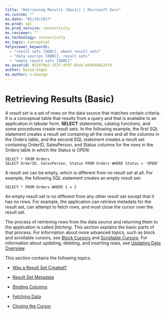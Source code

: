 ```yaml
---
title: "Retrieving Results (Basic) | Microsoft Docs"
ms.custom: ""
ms.date: "01/19/2017"
ms.prod: sql
ms.prod_service: connectivity
ms.reviewer: ""
ms.technology: connectivity
ms.topic: conceptual
helpviewer_keywords: 
  - "result sets [ODBC], about result sets"
  - "data sources [ODBC], result sets"
  - "empty result sets [ODBC]"
ms.assetid: 052870e3-3f3f-4f07-91da-b649348225f4
author: David-Engel
ms.author: v-daenge
---
```

# Retrieving Results (Basic)
A *result set* is a set of rows on the data source that matches certain criteria. It is a conceptual table that results from a query and that is available to an application in tabular form. **SELECT** statements, catalog functions, and some procedures create result sets. In the following example, the first SQL statement creates a result set containing all the rows and all the columns in the Orders table, and the second SQL statement creates a result set containing OrderID, SalesPerson, and Status columns for the rows in the Orders table in which the Status is OPEN:  
  
```  
SELECT * FROM Orders  
SELECT OrderID, SalesPerson, Status FROM Orders WHERE Status = 'OPEN'  
```  
  
 A result set can be empty, which is different from no result set at all. For example, the following SQL statement creates an empty result set:  
  
```  
SELECT * FROM Orders WHERE 1 = 2  
```  
  
 An empty result set is no different from any other result set except that it has no rows. For example, the application can retrieve metadata for the result set, can attempt to fetch rows, and must close the cursor over the result set.  
  
 The process of retrieving rows from the data source and returning them to the application is called *fetching*. This section explains the basic parts of that process. For information about more advanced topics, such as block and scrollable cursors, see [Block Cursors](../../../odbc/reference/develop-app/block-cursors.md) and [Scrollable Cursors](../../../odbc/reference/develop-app/scrollable-cursors.md). For information about updating, deleting, and inserting rows, see [Updating Data Overview](../../../odbc/reference/develop-app/updating-data-overview.md).  
  
 This section contains the following topics.  
  
-   [Was a Result Set Created?](../../../odbc/reference/develop-app/was-a-result-set-created.md)  
  
-   [Result Set Metadata](../../../odbc/reference/develop-app/result-set-metadata.md)  
  
-   [Binding Columns](../../../odbc/reference/develop-app/binding-columns.md)  
  
-   [Fetching Data](../../../odbc/reference/develop-app/fetching-data.md)  
  
-   [Closing the Cursor](../../../odbc/reference/develop-app/closing-the-cursor.md)
